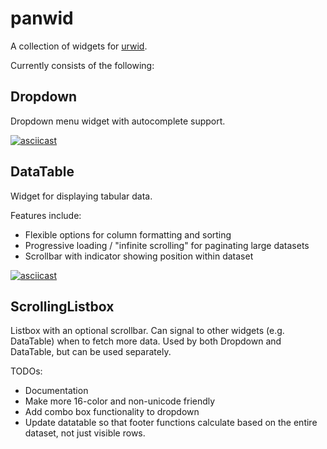 panwid
======

A collection of widgets for [urwid](https://urwid.org/).

Currently consists of the following:

## Dropdown ##

Dropdown menu widget with autocomplete support.

[![asciicast](https://asciinema.org/a/s4F0g06YvjxFEzljDjEnIoXKB.png)](https://asciinema.org/a/s4F0g06YvjxFEzljDjEnIoXKB)

## DataTable ##

Widget for displaying tabular data.

Features include:
* Flexible options for column formatting and sorting
* Progressive loading / "infinite scrolling" for paginating large datasets
* Scrollbar with indicator showing position within dataset

[![asciicast](https://asciinema.org/a/iRbvnuv7DERhZrdKKBfpGtXqw.png)](https://asciinema.org/a/iRbvnuv7DERhZrdKKBfpGtXqw?t=9&autoplay=1)

## ScrollingListbox ##

Listbox with an optional scrollbar.  Can signal to other widgets
(e.g. DataTable) when to fetch more data.  Used by both Dropdown and
DataTable, but can be used separately.

TODOs:
* Documentation
* Make more 16-color and non-unicode friendly
* Add combo box functionality to dropdown
* Update datatable so that footer functions calculate based on the entire
  dataset, not just visible rows.

